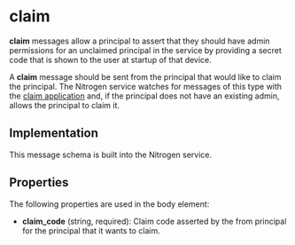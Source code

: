 # claim

<b>claim</b> messages allow a principal to assert that they should have admin permissions for an unclaimed principal in the service by providing a secret code that is shown to the user at startup of that device.

A <b>claim</b> message should be sent from the principal that would like to claim the principal.  The Nitrogen service watches for messages of this type with the [claim application](https://github.com/nitrogenjs/service/blob/master/agents/claim.js) and, if the principal does not have an existing admin, allows the principal to claim it.

## Implementation

This message schema is built into the Nitrogen service.

## Properties

The following properties are used in the body element:

* <b>claim_code</b> (string, required): Claim code asserted by the from principal for the principal that it wants to claim.